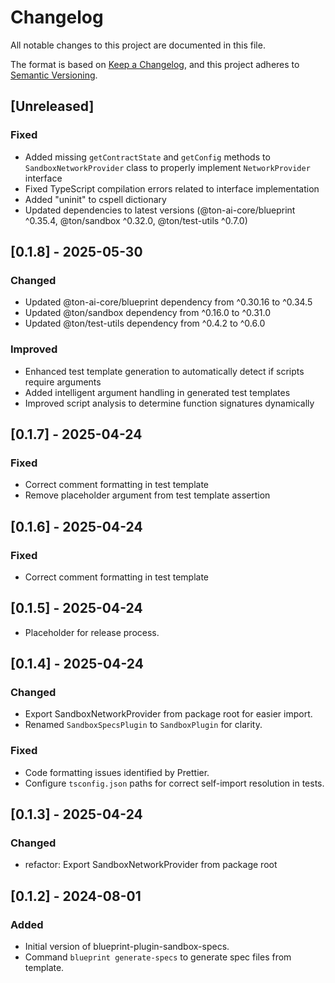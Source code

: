 # Changelog

All notable changes to this project are documented in this file.

The format is based on [Keep a Changelog](https://keepachangelog.com/en/1.0.0/),
and this project adheres to [Semantic Versioning](https://semver.org/spec/v2.0.0.html).

## [Unreleased]

### Fixed
- Added missing `getContractState` and `getConfig` methods to `SandboxNetworkProvider` class to properly implement `NetworkProvider` interface
- Fixed TypeScript compilation errors related to interface implementation
- Added "uninit" to cspell dictionary
- Updated dependencies to latest versions (@ton-ai-core/blueprint ^0.35.4, @ton/sandbox ^0.32.0, @ton/test-utils ^0.7.0)

## [0.1.8] - 2025-05-30

### Changed
- Updated @ton-ai-core/blueprint dependency from ^0.30.16 to ^0.34.5
- Updated @ton/sandbox dependency from ^0.16.0 to ^0.31.0  
- Updated @ton/test-utils dependency from ^0.4.2 to ^0.6.0

### Improved
- Enhanced test template generation to automatically detect if scripts require arguments
- Added intelligent argument handling in generated test templates
- Improved script analysis to determine function signatures dynamically

## [0.1.7] - 2025-04-24

### Fixed
- Correct comment formatting in test template
- Remove placeholder argument from test template assertion

## [0.1.6] - 2025-04-24

### Fixed
- Correct comment formatting in test template

## [0.1.5] - 2025-04-24

- Placeholder for release process.

## [0.1.4] - 2025-04-24
### Changed
- Export SandboxNetworkProvider from package root for easier import.
- Renamed `SandboxSpecsPlugin` to `SandboxPlugin` for clarity.
### Fixed
- Code formatting issues identified by Prettier.
- Configure `tsconfig.json` paths for correct self-import resolution in tests.

## [0.1.3] - 2025-04-24
### Changed
- refactor: Export SandboxNetworkProvider from package root

## [0.1.2] - 2024-08-01 
### Added
- Initial version of blueprint-plugin-sandbox-specs.
- Command `blueprint generate-specs` to generate spec files from template.
